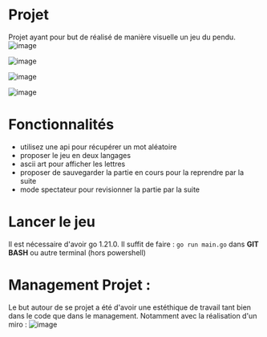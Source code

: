 # Projet

Projet ayant pour but de réalisé de manière visuelle un jeu du pendu.
![image](https://github.com/Titouan-Schotte/Hangman-GO-Terminal/assets/73279480/c189d421-1070-467f-afc3-016180521a9f)

![image](https://github.com/Titouan-Schotte/Hangman-GO-Terminal/assets/73279480/ee7ef2ad-fd8b-48bb-ac3a-b59c667e0e81)

![image](https://github.com/Titouan-Schotte/Hangman-GO-Terminal/assets/73279480/f5254061-1c1b-4abd-869f-9f63672710cb)

![image](https://github.com/Titouan-Schotte/Hangman-GO-Terminal/assets/73279480/2736a2fa-d9a7-4218-b087-f375211ed8bd)

# Fonctionnalités 
- utilisez une api pour récupérer un mot aléatoire
- proposer le jeu en deux langages
- ascii art pour afficher les lettres
- proposer de sauvegarder la partie en cours pour la reprendre par la suite
- mode spectateur pour revisionner la partie par la suite

# Lancer le jeu

Il est nécessaire d'avoir go 1.21.0.
Il suffit de faire :
`go run main.go` dans **GIT BASH** ou autre terminal (hors powershell)

# Management Projet :

Le but autour de se projet a été d'avoir une estéthique de travail tant bien dans le code que dans le management.
Notamment avec la réalisation d'un miro :
![image](https://github.com/Titouan-Schotte/Hangman-GO-Terminal/assets/73279480/198048d4-96e3-4c17-8826-b2007bd3c0fd)

